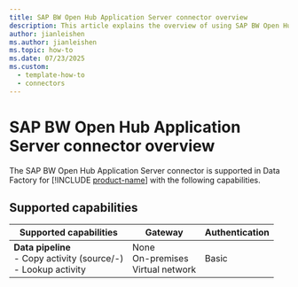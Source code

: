 ```yaml
---
title: SAP BW Open Hub Application Server connector overview
description: This article explains the overview of using SAP BW Open Hub Application Server.
author: jianleishen
ms.author: jianleishen
ms.topic: how-to
ms.date: 07/23/2025
ms.custom:
  - template-how-to
  - connectors
---
```


# SAP BW Open Hub Application Server connector overview

The SAP BW Open Hub Application Server connector is supported in Data Factory for [!INCLUDE [product-name](../includes/product-name.md)] with the following capabilities.

## Supported capabilities

| Supported capabilities                                                                 | Gateway                        | Authentication                                                                                                 |
|----------------------------------------------------------------------------------------|--------------------------------|----------------------------------------------------------------------------------------------------------------|
| **Data pipeline** <br>- Copy activity (source/-)<br>- Lookup activity | None<br> On-premises<br>Virtual network | Basic |

